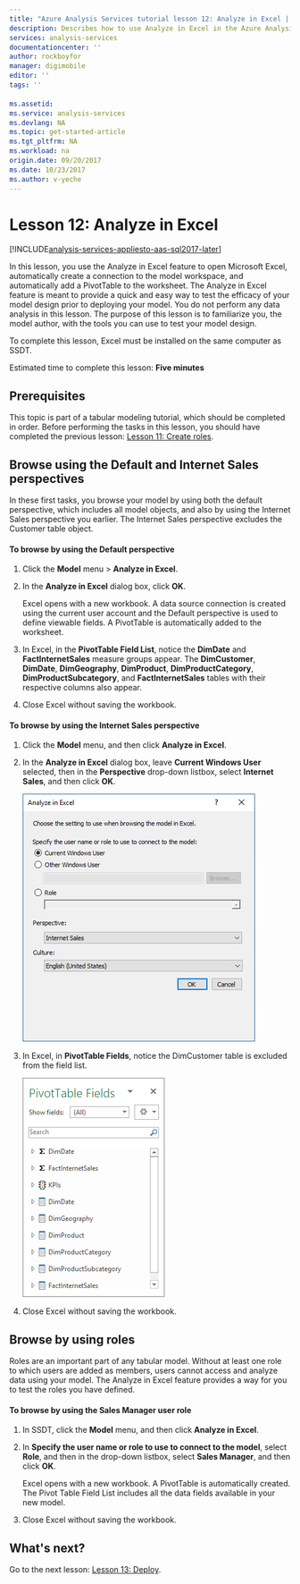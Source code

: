 ```yaml
---
title: "Azure Analysis Services tutorial lesson 12: Analyze in Excel | Azure"
description: Describes how to use Analyze in Excel in the Azure Analysis Services tutorial project. 
services: analysis-services
documentationcenter: ''
author: rockboyfor
manager: digimobile
editor: ''
tags: ''

ms.assetid: 
ms.service: analysis-services
ms.devlang: NA
ms.topic: get-started-article
ms.tgt_pltfrm: NA
ms.workload: na
origin.date: 09/20/2017
ms.date: 10/23/2017
ms.author: v-yeche
---
```

# Lesson 12: Analyze in Excel

[!INCLUDE[analysis-services-appliesto-aas-sql2017-later](../../../includes/analysis-services-appliesto-aas-sql2017-later.md)]

In this lesson, you use the Analyze in Excel feature to open Microsoft Excel, automatically create a connection to the model workspace, and automatically add a PivotTable to the worksheet. The Analyze in Excel feature is meant to provide a quick and easy way to test the efficacy of your model design prior to deploying your model. You do not perform any data analysis in this lesson. The purpose of this lesson is to familiarize you, the model author, with the tools you can use to test your model design.   

To complete this lesson, Excel must be installed on the same computer as SSDT.

Estimated time to complete this lesson: **Five minutes**  

## Prerequisites  
This topic is part of a tabular modeling tutorial, which should be completed in order. Before performing the tasks in this lesson, you should have completed the previous lesson: [Lesson 11: Create roles](../tutorials/aas-lesson-11-create-roles.md).  

## Browse using the Default and Internet Sales perspectives  
In these first tasks, you browse your model by using both the default perspective, which includes all model objects, and also by using the Internet Sales perspective you earlier. The Internet Sales perspective excludes the Customer table object.  

#### To browse by using the Default perspective  

1.  Click the **Model** menu > **Analyze in Excel**.  

2.  In the **Analyze in Excel** dialog box, click **OK**.  

    Excel opens with a new workbook. A data source connection is created using the current user account and the Default perspective is used to define viewable fields. A PivotTable is automatically added to the worksheet.  

3.  In Excel, in the **PivotTable Field List**, notice the **DimDate** and **FactInternetSales** measure groups appear. The **DimCustomer**, **DimDate**, **DimGeography**, **DimProduct**, **DimProductCategory**, **DimProductSubcategory**, and **FactInternetSales** tables with their respective columns also appear.  

4.  Close Excel without saving the workbook.  

#### To browse by using the Internet Sales perspective  

1.  Click the **Model** menu, and then click **Analyze in Excel**.  

2.  In the **Analyze in Excel** dialog box, leave **Current Windows User** selected, then in the **Perspective** drop-down listbox, select **Internet Sales**, and then click **OK**. 

    ![aas-lesson12-perspective](../tutorials/media/aas-lesson12-perspective.png)

3.  In Excel, in **PivotTable Fields**, notice the DimCustomer table is excluded from the field list.  

    ![aas-lesson12-fields](../tutorials/media/aas-lesson12-fields.png)

4.  Close Excel without saving the workbook.  

## Browse by using roles  
Roles are an important part of any tabular model. Without at least one role to which users are added as members, users cannot access and analyze data using your model. The Analyze in Excel feature provides a way for you to test the roles you have defined.  

#### To browse by using the Sales Manager user role  

1.  In SSDT, click the **Model** menu, and then click **Analyze in Excel**.  

2.  In **Specify the user name or role to use to connect to the model**, select **Role**, and then in the drop-down listbox, select **Sales Manager**, and then click **OK**.  

    Excel opens with a new workbook. A PivotTable is automatically created. The Pivot Table Field List includes all the data fields available in your new model.  

3.  Close Excel without saving the workbook.  

## What's next?
Go to the next lesson: [Lesson 13: Deploy](../tutorials/aas-lesson-13-deploy.md).

<!--Update_Description: update meta properties-->